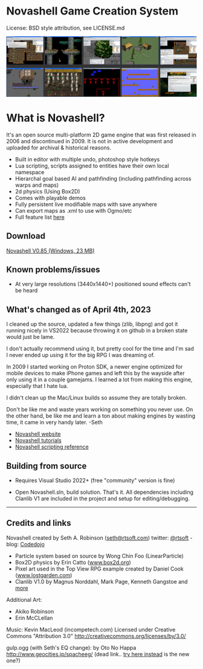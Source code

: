 
# Novashell Game Creation System
License:  BSD style attribution, see LICENSE.md

<p float="left">
<a href="https://www.rtsoft.com/novashell/"><img align="top" src="novashell/gitdocs/screenshots.png"></a>
</p>

# What is Novashell?

It's an open source multi-platform 2D game engine that was first released in 2006 and discontinued in 2009.  It is not in active development and uploaded for archival & historical reasons.

  * Built in editor with multiple undo, photoshop style hotkeys
  * Lua scripting, scripts assigned to entities have their own local namespace
  * Hierarchal goal based AI and pathfinding (including pathfinding across warps and maps)
  * 2d physics (Using Box2D)
  * Comes with playable demos
  * Fully persistent live modifiable maps with save anywhere
  * Can export maps as .xml to use with Ogmo/etc
  * Full feature list [here](https://www.rtsoft.com/novashell/features.htm)

  ## Download
  
  [Novashell V0.85 (Windows, 23 MB)](https://www.rtsoft.com/files/Novashell_Windows.zip) 

  ## Known problems/issues

  * At very large resolutions (3440x1440+) positioned sound effects can't be heard
  
    
## What's changed as of April 4th, 2023

I cleaned up the source, updated a few things (zlib, libpng) and got it running nicely in VS2022 because throwing it on github in a broken state would just be lame.  

I don't actually recommend using it, but pretty cool for the time and I'm sad I never ended up using it for the big RPG I was dreaming of. 

In 2009 I started working on Proton SDK, a newer engine optimized for mobile devices to make iPhone games and left this by the wayside after only using it in a couple gamejams.  I learned a lot from making this engine, especially that I hate lua.

I didn't clean up the Mac/Linux builds so assume they are totally broken.

Don't be like me and waste years working on something you never use.  On the other hand, be like me and learn a ton about making engines by wasting time, it came in very handy later. -Seth

- [Novashell website](https://www.rtsoft.com/novashell/)
- [Novashell tutorials](https://www.rtsoft.com/novashell/docs/)
- [Novashell scripting reference](https://www.rtsoft.com/novashell/)


## Building from source

* Requires Visual Studio 2022+ (free "community" version is fine)

* Open Novashell.sln, build solution.  That's it.  All dependencies including Clanlib V1 are included in the project and setup for editing/debugging.

---

## Credits and links

Novashell created by Seth A. Robinson (seth@rtsoft.com) twitter: [@rtsoft](https://twitter.com/rtsoft) - blog: [Codedojo](https://www.codedojo.com)

- Particle system based on source by Wong Chin Foo (LinearParticle)
- Box2D physics by Erin Catto  (www.box2d.org)
- Pixel art used in the Top View RPG example created by Daniel Cook (www.lostgarden.com)
- Clanlib V1.0 by Magnus Norddahl, Mark Page, Kenneth Gangstoe and [more](Clanlib-1.0/CREDITS)

Additional Art:
- Akiko Robinson
- Erin McCLellan

Music: Kevin MacLeod (incompetech.com) Licensed under Creative Commons "Attribution 3.0" http://creativecommons.org/licenses/by/3.0/

gulp.ogg (with Seth's EQ change): by Oto No Happa http://www.geocities.jp/spacheeg/ (dead link.. [try here instead](http://otonohappa.web.fc2.com/eindex.html) is the new one?)